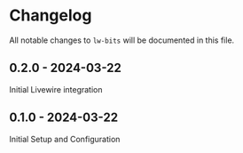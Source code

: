 # Changelog

All notable changes to `lw-bits` will be documented in this file.

## 0.2.0 - 2024-03-22

Initial Livewire integration

## 0.1.0 - 2024-03-22

Initial Setup and Configuration
